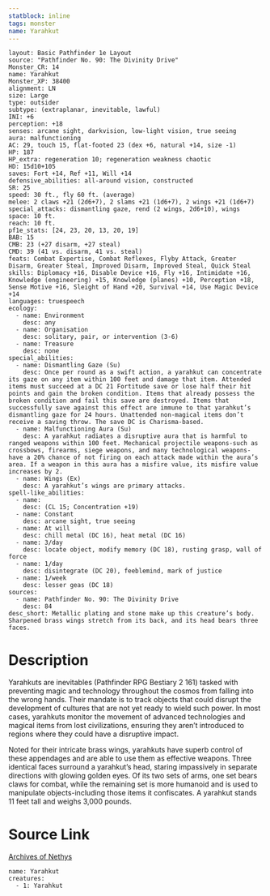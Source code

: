 ```yaml
---
statblock: inline
tags: monster
name: Yarahkut
---
```

```statblock
layout: Basic Pathfinder 1e Layout
source: "Pathfinder No. 90: The Divinity Drive"
Monster_CR: 14
name: Yarahkut
Monster_XP: 38400
alignment: LN
size: Large
type: outsider
subtype: (extraplanar, inevitable, lawful)
INI: +6
perception: +18
senses: arcane sight, darkvision, low-light vision, true seeing
aura: malfunctioning
AC: 29, touch 15, flat-footed 23 (dex +6, natural +14, size -1)
HP: 187
HP_extra: regeneration 10; regeneration weakness chaotic
HD: 15d10+105
saves: Fort +14, Ref +11, Will +14
defensive_abilities: all-around vision, constructed
SR: 25
speed: 30 ft., fly 60 ft. (average)
melee: 2 claws +21 (2d6+7), 2 slams +21 (1d6+7), 2 wings +21 (1d6+7)
special_attacks: dismantling gaze, rend (2 wings, 2d6+10), wings
space: 10 ft.
reach: 10 ft.
pf1e_stats: [24, 23, 20, 13, 20, 19]
BAB: 15
CMB: 23 (+27 disarm, +27 steal)
CMD: 39 (41 vs. disarm, 41 vs. steal)
feats: Combat Expertise, Combat Reflexes, Flyby Attack, Greater Disarm, Greater Steal, Improved Disarm, Improved Steal, Quick Steal
skills: Diplomacy +16, Disable Device +16, Fly +16, Intimidate +16, Knowledge (engineering) +15, Knowledge (planes) +10, Perception +18, Sense Motive +16, Sleight of Hand +20, Survival +14, Use Magic Device +14
languages: truespeech
ecology:
  - name: Environment
    desc: any
  - name: Organisation
    desc: solitary, pair, or intervention (3-6)
  - name: Treasure
    desc: none
special_abilities:
  - name: Dismantling Gaze (Su)
    desc: Once per round as a swift action, a yarahkut can concentrate its gaze on any item within 100 feet and damage that item. Attended items must succeed at a DC 21 Fortitude save or lose half their hit points and gain the broken condition. Items that already possess the broken condition and fail this save are destroyed. Items that successfully save against this effect are immune to that yarahkut’s dismantling gaze for 24 hours. Unattended non-magical items don’t receive a saving throw. The save DC is Charisma-based.
  - name: Malfunctioning Aura (Su)
    desc: A yarahkut radiates a disruptive aura that is harmful to ranged weapons within 100 feet. Mechanical projectile weapons-such as crossbows, firearms, siege weapons, and many technological weapons-have a 20% chance of not firing on each attack made within the aura’s area. If a weapon in this aura has a misfire value, its misfire value increases by 2.
  - name: Wings (Ex)
    desc: A yarahkut’s wings are primary attacks.
spell-like_abilities:
  - name:
    desc: (CL 15; Concentration +19)
  - name: Constant
    desc: arcane sight, true seeing
  - name: At will
    desc: chill metal (DC 16), heat metal (DC 16)
  - name: 3/day
    desc: locate object, modify memory (DC 18), rusting grasp, wall of force
  - name: 1/day
    desc: disintegrate (DC 20), feeblemind, mark of justice
  - name: 1/week
    desc: lesser geas (DC 18)
sources:
  - name: Pathfinder No. 90: The Divinity Drive
    desc: 84
desc_short: Metallic plating and stone make up this creature’s body. Sharpened brass wings stretch from its back, and its head bears three faces.
```
# Description
Yarahkuts are inevitables (Pathfinder RPG Bestiary 2 161) tasked with preventing magic and technology throughout the cosmos from falling into the wrong hands. Their mandate is to track objects that could disrupt the development of cultures that are not yet ready to wield such power. In most cases, yarahkuts monitor the movement of advanced technologies and magical items from lost civilizations, ensuring they aren’t introduced to regions where they could have a disruptive impact.

Noted for their intricate brass wings, yarahkuts have superb control of these appendages and are able to use them as effective weapons. Three identical faces surround a yarahkut’s head, staring impassively in separate directions with glowing golden eyes. Of its two sets of arms, one set bears claws for combat, while the remaining set is more humanoid and is used to manipulate objects-including those items it confiscates. A yarahkut stands 11 feet tall and weighs 3,000 pounds.
# Source Link
[Archives of Nethys](https://aonprd.com/MonsterDisplay.aspx?ItemName=Yarahkut)
```encounter-table
name: Yarahkut
creatures:
  - 1: Yarahkut
```
